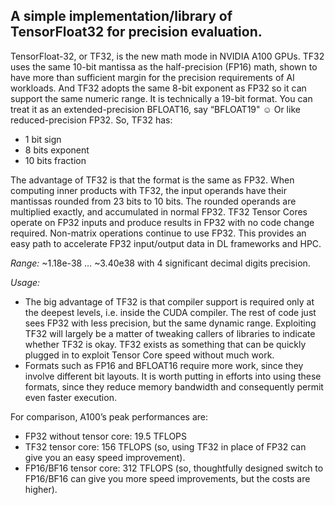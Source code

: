 A simple implementation/library of TensorFloat32 for precision evaluation.
---------------------------------

TensorFloat-32, or TF32, is the new math mode in NVIDIA A100 GPUs.
TF32 uses the same 10-bit mantissa as the half-precision (FP16) math, shown to have more than sufficient margin for the precision requirements of AI workloads. And TF32 adopts the same 8-bit exponent as FP32 so it can support the same numeric range.
It is technically a 19-bit format. You can treat it as an extended-precision BFLOAT16, say “BFLOAT19" ☺ Or like reduced-precision FP32.
So, TF32 has:
 - 1 bit sign
 - 8 bits exponent
 - 10 bits fraction

The advantage of TF32 is that the format is the same as FP32. When computing inner products with TF32, the input operands have their mantissas rounded from 23 bits to 10 bits. The rounded operands are multiplied exactly, and accumulated in normal FP32.
TF32 Tensor Cores operate on FP32 inputs and produce results in FP32 with no code change required. Non-matrix operations continue to use FP32. This provides an easy path to accelerate FP32 input/output data in DL frameworks and HPC.

*Range:* ~1.18e-38 … ~3.40e38 with 4 significant decimal digits precision.

*Usage:*
 - The big advantage of TF32 is that compiler support is required only at the deepest levels, i.e. inside the CUDA compiler. The rest of code just sees FP32 with less precision, but the same dynamic range. Exploiting TF32 will largely be a matter of tweaking callers of libraries to indicate whether TF32 is okay. TF32 exists as something that can be quickly plugged in to exploit Tensor Core speed without much work.
 - Formats such as FP16 and BFLOAT16 require more work, since they involve different bit layouts. It is worth putting in efforts into using these formats, since they reduce memory bandwidth and consequently permit even faster execution.

For comparison, A100’s peak performances are:
 - FP32 without tensor core: 19.5 TFLOPS
 - TF32 tensor core: 156 TFLOPS (so, using TF32 in place of FP32 can give you an easy speed improvement).
 - FP16/BF16 tensor core: 312 TFLOPS (so, thoughtfully designed switch to FP16/BF16 can give you more speed improvements, but the costs are higher).

